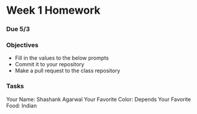 # Week 1 Homework
### Due 5/3
### Objectives
- Fill in the values to the below prompts
- Commit it to your repository
- Make a pull request to the class repository

### Tasks
Your Name: Shashank Agarwal
Your Favorite Color: Depends
Your Favorite Food: Indian

